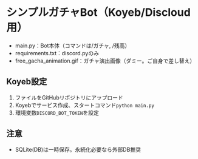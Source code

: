 # シンプルガチャBot（Koyeb/Discloud用）

- main.py：Bot本体（コマンドは/ガチャ, /残高）
- requirements.txt：discord.pyのみ
- free_gacha_animation.gif：ガチャ演出画像（ダミー。ご自身で差し替え）

## Koyeb設定
1. ファイルをGitHubリポジトリにアップロード
2. Koyebでサービス作成、スタートコマンド`python main.py`
3. 環境変数`DISCORD_BOT_TOKEN`を設定

## 注意
- SQLite(DB)は一時保存。永続化必要なら外部DB推奨